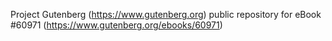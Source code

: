Project Gutenberg (https://www.gutenberg.org) public repository for eBook #60971 (https://www.gutenberg.org/ebooks/60971)
